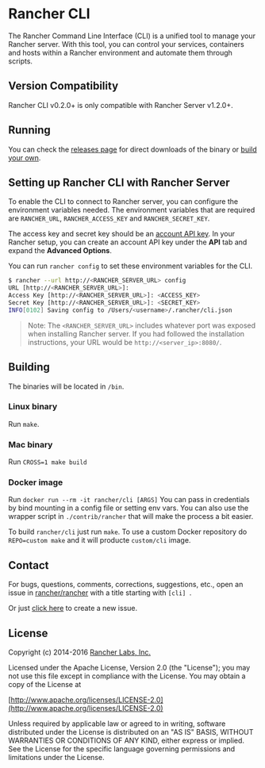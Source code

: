 Rancher CLI
===========

The Rancher Command Line Interface (CLI) is a unified tool to manage your Rancher server. With this tool, you can control your services, containers and hosts within a Rancher environment and automate them through scripts. 

## Version Compatibility
Rancher CLI v0.2.0+ is only compatible with Rancher Server v1.2.0+. 

## Running

You can check the [releases page](https://github.com/rancher/cli/releases) for direct downloads of the binary or [build your own](#building). 

## Setting up Rancher CLI with Rancher Server 

To enable the CLI to connect to Rancher server, you can configure the environment variables needed. The environment variables that are required are `RANCHER_URL`, `RANCHER_ACCESS_KEY` and `RANCHER_SECRET_KEY`. 

The access key and secret key should be an [account API key](http://docs.rancher.com/rancher/latest/en/api/api-keys/#account-api-keys). In your Rancher setup, you can create an account API key under the **API** tab and expand the **Advanced Options**. 

You can run `rancher config` to set these environment variables for the CLI. 

```bash
$ rancher --url http://<RANCHER_SERVER_URL> config
URL [http://<RANCHER_SERVER_URL>]: 
Access Key [http://<RANCHER_SERVER_URL>]: <ACCESS_KEY>
Secret Key [http://<RANCHER_SERVER_URL>]: <SECRET_KEY>
INFO[0102] Saving config to /Users/<username>/.rancher/cli.json 
```

> Note: The `<RANCHER_SERVER_URL>` includes whatever port was exposed when installing Rancher server. If you had followed the installation instructions, your URL would be `http://<server_ip>:8080/`.

## Building

The binaries will be located in `/bin`.

### Linux binary

Run `make`.

### Mac binary

Run `CROSS=1 make build`

### Docker image

Run `docker run --rm -it rancher/cli [ARGS]`  You can pass in credentials by bind mounting in a config file or setting env vars.  You can also use the wrapper script in `./contrib/rancher` that will make the process a bit easier.

To build `rancher/cli` just run `make`.  To use a custom Docker repository do `REPO=custom make` and it will producte `custom/cli` image.

## Contact

For bugs, questions, comments, corrections, suggestions, etc., open an issue in
[rancher/rancher](//github.com/rancher/rancher/issues) with a title starting with `[cli] `.

Or just [click here](//github.com/rancher/rancher/issues/new?title=%5Bcli%5D%20) to create a new issue.

## License
Copyright (c) 2014-2016 [Rancher Labs, Inc.](http://rancher.com)

Licensed under the Apache License, Version 2.0 (the "License");
you may not use this file except in compliance with the License.
You may obtain a copy of the License at

[http://www.apache.org/licenses/LICENSE-2.0](http://www.apache.org/licenses/LICENSE-2.0)

Unless required by applicable law or agreed to in writing, software
distributed under the License is distributed on an "AS IS" BASIS,
WITHOUT WARRANTIES OR CONDITIONS OF ANY KIND, either express or implied.
See the License for the specific language governing permissions and
limitations under the License.

